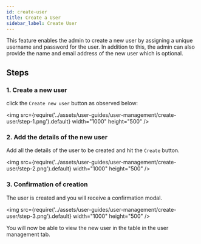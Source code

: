 ```yaml
---
id: create-user
title: Create a User
sidebar_label: Create User
---
```



This feature enables the admin to create a new user by assigning a unique username and password for the user. In addition to this, the admin can also provide the name and email address of the new user which is optional. 

## Steps

### 1. Create a new user

click the `Create new user` button as observed below:

<img src={require('../assets/user-guides/user-management/create-user/step-1.png').default} width="1000" height="500" />

### 2. Add the details of the new user

Add all the details of the user to be created and hit the `Create` button.

<img src={require('../assets/user-guides/user-management/create-user/step-2.png').default} width="1000" height="500" />

### 3. Confirmation of creation

The user is created and you will receive a confirmation modal.

<img src={require('../assets/user-guides/user-management/create-user/step-3.png').default} width="1000" height="500" />

You will now be able to view the new user in the table in the user management tab.
